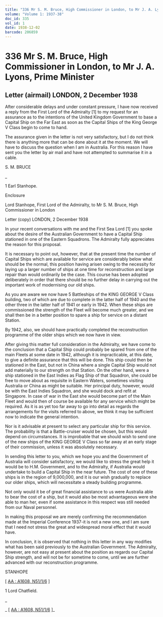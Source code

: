 ```yaml
---
title: "336 Mr S. M. Bruce, High Commissioner in London, to Mr J. A. Lyons, Prime Minister"
volume: "Volume 1: 1937-38"
doc_id: 335
vol_id: 1
date: 1938-12-02
barcode: 206859
---
```


# 336 Mr S. M. Bruce, High Commissioner in London, to Mr J. A. Lyons, Prime Minister

## Letter (airmail) LONDON, 2 December 1938

After considerable delays and under constant pressure, I have now received a reply from the First Lord of the Admiralty [1] to my request for an assurance as to the intentions of the United Kingdom Government to base a Capital Ship on the Far East as soon as the Capital Ships of the King George V Class begin to come to hand.

The assurance given in the letter is not very satisfactory, but I do not think there is anything more that can be done about it at the moment. We will have to discuss the question when I am in Australia. For this reason I have sent you the letter by air mail and have not attempted to summarise it in a cable.

S. M. BRUCE

_

1 Earl Stanhope.

Enclosure

Lord Stanhope, First Lord of the Admiralty, to Mr S. M. Bruce, High Commissioner in London

Letter (copy) LONDON, 2 December 1938

In your recent conversations with me and the First Sea Lord [1] you spoke about the desire of the Australian Government to have a Capital Ship stationed in one of the Eastern Squadrons. The Admiralty fully appreciates the reason for this proposal.

It is necessary to point out, however, that at the present time the number of Capital Ships which are available for service are considerably below what should be the normal, this position having arisen owing to the necessity for laying up a larger number of ships at one time for reconstruction and large repair than would ordinarily be the case. This course has been adopted deliberately in order that there should be no further delay in carrying out the important work of modernising our old ships.

As you are aware we now have 5 Battleships of the KING GEORGE V Class building, two of which are due to complete in the latter half of 1940 and the other three in the latter half of 1941 or early in 1942. When these ships are commissioned the strength of the Fleet will become much greater, and we shall then be in a better position to spare a ship for service on a distant Station.

By 1942, also, we should have practically completed the reconstruction programme of the older ships which we now have in view.

After giving this matter full consideration in the Admiralty, we have come to the conclusion that a Capital Ship could probably be spared from one of the main Fleets at some date in 1942, although it is impracticable, at this date, to give a definite assurance that this will be done. This ship could then be stationed in the East, but not in China where a single Capital Ship would not add materially to our strength on that Station. On the other hand, were a ship stationed in the East Indies as Flag Ship of that Squadron, she could be free to move about as requisite in Eastern Waters, sometimes visiting Australia or China as might be suitable. Her principal duty, however, would be with the East Indies Squadron, and she would dock and refit at Singapore. In case of war in the East she would become part of the Main Fleet and would then of course be available for any service which might be required. As it is as yet too far away to go into detail as regards the arrangements for the visits referred to above, we think it may be sufficient now to indicate the general intention.

Nor is it advisable at present to select any particular ship for this service. The probability is that a Battle-cruiser would be chosen, but this would depend on circumstances. It is improbable that we should wish to send one of the new ships of the KING GEORGE V Class so far away at an early stage of their commission, unless it was absolutely necessary.

In sending this letter to you, which we hope you and the Government of Australia will consider satisfactory, we would like to stress the great help it would be to H.M. Government, and to the Admiralty, if Australia would undertake to build a Capital Ship in the near future. The cost of one of these ships is in the region of 9,000,000, and it is our wish gradually to replace our older ships, which will necessitate a steady building programme.

Not only would it be of great financial assistance to us were Australia able to bear the cost of a ship, but it would also be most advantageous were she able to man her, even if some assistance in this respect was still needed from our Naval personnel.

In making this proposal we are merely confirming the recommendation made at the Imperial Conference 1937-it is not a new one, and I am sure that I need not stress the great and widespread moral effect that it would have.

In conclusion, it is observed that nothing in this letter in any way modifies what has been said previously to the Australian Government. The Admiralty, however, are not easy at present about the position as regards our Capital Ship strength, and will not be for sometime to come, until we are further advanced with our reconstruction programme.

STANHOPE

[ [AA : A1608, N51/1/6](http://www.naa.gov.au/cgi-bin/Search?O=I&Number=206859) ]

1 Lord Chatfield.

_

_ [ [AA : A1608, N51/1/6](http://www.naa.gov.au/cgi-bin/Search?O=I&Number=206859) ]_
